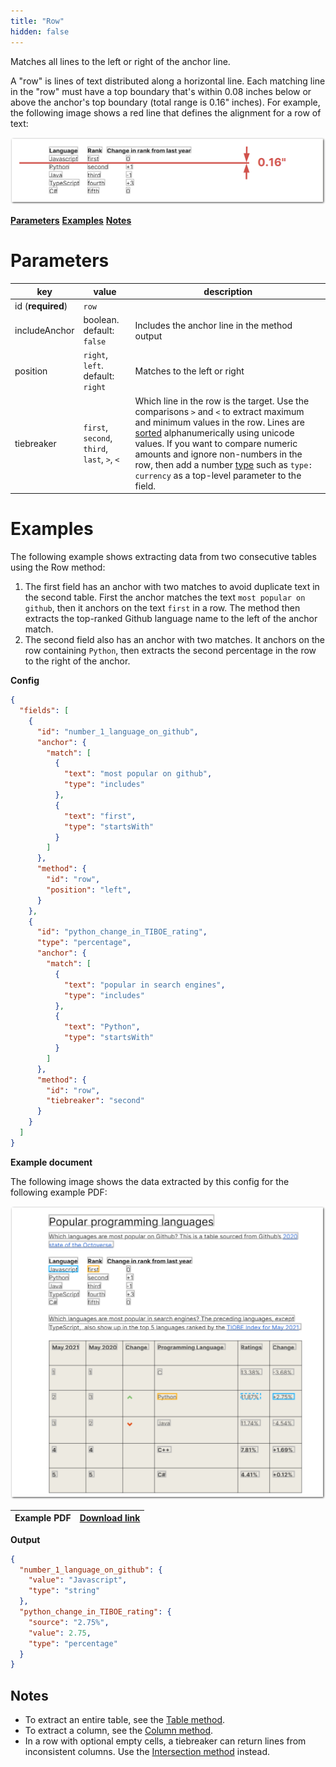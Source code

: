 ```yaml
---
title: "Row"
hidden: false
---
```

Matches all lines to the left or right of the anchor line. 

 A "row" is lines of text distributed along a horizontal line. Each matching line in the "row" must have a top boundary that's within 0.08 inches below or above the anchor's top boundary (total range is 0.16" inches). For example, the following image shows a red line that defines the alignment for a row of text:

![Click to enlarge](https://raw.githubusercontent.com/sensible-hq/sensible-docs/main/readme-sync/assets/v0/images/final/row_align.png)

[**Parameters**](doc:row#parameters)
[**Examples**](doc:row#examples)
[**Notes**](doc:row#notes)

Parameters
====


| key               | value                                        | description                                                  |
| ----------------- | -------------------------------------------- | ------------------------------------------------------------ |
| id (**required**) | `row`                                        |                                                              |
| includeAnchor     | boolean. default: `false`                    | Includes the anchor line in the method output                |
| position          | `right`, `left`. default: `right`            | Matches to the left or right                                 |
| tiebreaker        | `first`, `second`, `third`, `last`, `>`, `<` | Which line in the row is the target. Use the comparisons `>` and `<` to extract maximum and minimum values in the row. Lines are [sorted](https://developer.mozilla.org/en-US/docs/Web/JavaScript/Reference/Operators#relational_operators) alphanumerically using unicode values. If you want to compare numeric amounts and ignore non-numbers in the row,  then add a number [type](doc:types) such as  `type: currency` as a top-level parameter to the field. |



Examples
====

The following example shows  extracting data from two consecutive tables using the Row method:

1. The first field has an anchor with two matches to avoid duplicate text in the second table. First the anchor matches the text `most popular on github`, then it anchors on the text  `first`  in a row. The method then extracts the top-ranked Github language name to the left of the anchor match. 
2. The second field also has an anchor with two matches. It anchors on the row containing `Python`, then extracts the second percentage in the row to the right of the anchor.

**Config**

```json
{
  "fields": [
    {
      "id": "number_1_language_on_github",
      "anchor": {
        "match": [
          {
            "text": "most popular on github",
            "type": "includes"
          },
          {
            "text": "first",
            "type": "startsWith"
          }
        ]
      },
      "method": {
        "id": "row",
        "position": "left",
      }
    },
    {
      "id": "python_change_in_TIBOE_rating",
      "type": "percentage",
      "anchor": {
        "match": [
          {
            "text": "popular in search engines",
            "type": "includes"
          },
          {
            "text": "Python",
            "type": "startsWith"
          }
        ]
      },
      "method": {
        "id": "row",
        "tiebreaker": "second"
      }
    }
  ]
}
```

**Example document**

The following image shows the data extracted by this config for the following example PDF:

![Click to enlarge](https://raw.githubusercontent.com/sensible-hq/sensible-docs/main/readme-sync/assets/v0/images/final/row.png)

| Example PDF | [Download link](https://raw.githubusercontent.com/sensible-hq/sensible-docs/main/readme-sync/assets/v0/pdfs/row_column.pdf) |
| ------------------- | ------------------------------------------------------------ |

**Output**

```json
{
  "number_1_language_on_github": {
    "value": "Javascript",
    "type": "string"
  },
  "python_change_in_TIBOE_rating": {
    "source": "2.75%",
    "value": 2.75,
    "type": "percentage"
  }
}
```

Notes
-----

- To extract an entire table, see the [Table method](doc:table). 
- To extract a column, see the [Column method](doc:column). 
- In a row with optional empty cells, a tiebreaker can return lines from inconsistent columns. Use the [Intersection method](doc:intersection) instead.